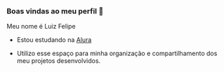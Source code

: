 ### Boas vindas ao meu perfil 💙

Meu nome é Luiz Felipe

  - Estou estudando na [Alura](https://alura.com.br)

  - Utilizo esse espaço para minha organização e compartilhamento dos meu projetos desenvolvidos.
